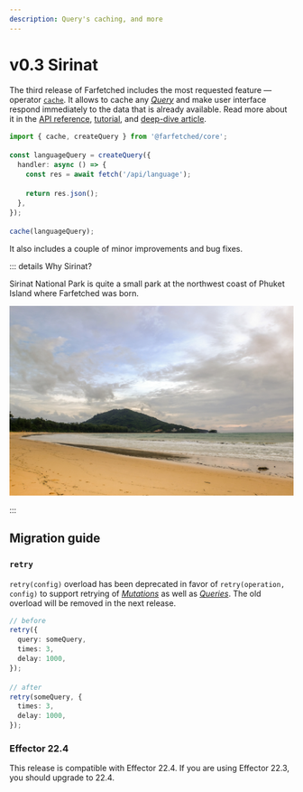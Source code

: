 ```yaml
---
description: Query's caching, and more
---
```


# v0.3 Sirinat

The third release of Farfetched includes the most requested feature — operator [`cache`](/api/operators/cache). It allows to cache any [_Query_](/api/primitives/query) and make user interface respond immediately to the data that is already available. Read more about it in the [API reference](/api/operators/cache), [tutorial](/tutorial/caching), and [deep-dive article](/recipes/cache).

```ts
import { cache, createQuery } from '@farfetched/core';

const languageQuery = createQuery({
  handler: async () => {
    const res = await fetch('/api/language');

    return res.json();
  },
});

cache(languageQuery);
```

It also includes a couple of minor improvements and bug fixes.

::: details Why Sirinat?

Sirinat National Park is quite a small park at the northwest coast of Phuket Island where Farfetched was born.

![Sirinat](./sirinat.jpg)

:::

## Migration guide

### `retry`

`retry(config)` overload has been deprecated in favor of `retry(operation, config)` to support retrying of [_Mutations_](/api/primitives/mutation) as well as [_Queries_](/api/primitives/query). The old overload will be removed in the next release.

```ts
// before
retry({
  query: someQuery,
  times: 3,
  delay: 1000,
});

// after
retry(someQuery, {
  times: 3,
  delay: 1000,
});
```

### Effector 22.4

This release is compatible with Effector 22.4. If you are using Effector 22.3, you should upgrade to 22.4.

<!--@include: ./0-3.changelog.md-->
